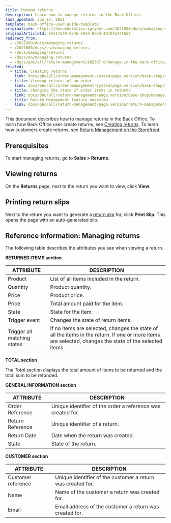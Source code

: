 ```yaml
---
title: Manage returns
description: Learn how to manage returns in the Back Office.
last_updated: Jun 23, 2021
template: back-office-user-guide-template
originalLink: https://documentation.spryker.com/2021080/docs/managing-returns
originalArticleId: 52e17a39-524b-49a9-8add-40103a721653
redirect_from:
  - /2021080/docs/managing-returns
  - /2021080/docs/en/managing-returns
  - /docs/managing-returns
  - /docs/en/managing-returns
  - /docs/pbc/all/return-management/202307.0/manage-in-the-back-office/manage-returns.html
related:
  - title: Creating returns
    link: docs/pbc/all/order-management-system/page.version/base-shop/manage-in-the-back-office/orders/create-returns.html
  - title: Viewing returns of an order
    link: docs/pbc/all/order-management-system/page.version/base-shop/manage-in-the-back-office/orders/view-returns-of-an-order.html
  - title: Changing the state of order items in returns
    link: docs/pbc/all/return-management/page.version/base-shop/manage-in-the-back-office/change-the-state-of-order-items-in-returns.html
  - title: Return Management feature overview
    link: docs/pbc/all/return-management/page.version/return-management.html
---
```


This document describes how to manage returns in the Back Office. To learn how Back Office user create returns, see [Creating returns](/docs/pbc/all/order-management-system/{{page.version}}/base-shop/manage-in-the-back-office/orders/create-returns.html). To learn how customers create returns, see [Return Management on the Storefront](/docs/pbc/all/return-management/{{page.version}}/base-shop/return-management-feature-overview.html#return-management-on-the-storefront).

## Prerequisites

To start managing returns, go to **Sales&nbsp;<span aria-label="and then">></span> Returns**.

## Viewing returns

On the **Returns** page, next to the return you want to view, click **View**.

## Printing return slips


Next to the return you want to generate a [return slip](/docs/pbc/all/return-management/{{page.version}}/base-shop/return-management-feature-overview.html#return-slip) for, click **Print Slip**.
    This opens the page with an auto-generated slip.

## Reference information: Managing returns     


The following table describes the attributes you see when viewing a return.

**RETURNED ITEMS section**

| ATTRIBUTE | DESCRIPTION |
| --- | --- |
| Product | List of all items included in the return. |
| Quantity | Product quantity. |
| Price | Product price. |
| Price | Total amount paid for the item. |
| State | State for the item. |
| Trigger event | Changes the state of return items. |
| Trigger all matching states | If no items are selected, changes the state of all the items in the return. If one or more items are selected, changes the state of the selected items. |

**TOTAL section**

The *Total* section displays the total amount of items to be returned and the total sum to be refunded.

**GENERAL INFORMATION section**

| ATTRIBUTE | DESCRIPTION |
| --- | --- |
| Order Reference | Unique identifier of the order a reference was created for. |
| Return Reference | Unique identifier of a return. |
| Return Date | Date when the return was created. |
| State | State of the return. |

**CUSTOMER section**

| ATTRIBUTE | DESCRIPTION |
| --- | --- |
| Customer reference | Unique identifier of the customer a return was created for. |
| Name | Name of the customer a return was created for. |
| Email | Email address of the customer a return was created for. |

